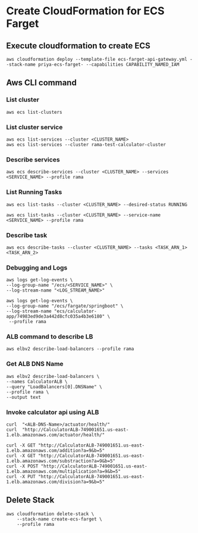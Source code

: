 # Create CloudFormation for ECS Farget

## Execute cloudformation to create ECS

    aws cloudformation deploy --template-file ecs-farget-api-gateway.yml --stack-name priya-ecs-farget- --capabilities CAPABILITY_NAMED_IAM 

## Aws CLI command

### List cluster

    aws ecs list-clusters

### List cluster service

    aws ecs list-services --cluster <CLUSTER_NAME> 
    aws ecs list-services --cluster rama-test-calculator-cluster  

### Describe services

    aws ecs describe-services --cluster <CLUSTER_NAME> --services <SERVICE_NAME> --profile rama

### List Running Tasks

    aws ecs list-tasks --cluster <CLUSTER_NAME> --desired-status RUNNING

    aws ecs list-tasks --cluster <CLUSTER_NAME> --service-name <SERVICE_NAME> --profile rama

### Describe task

    aws ecs describe-tasks --cluster <CLUSTER_NAME> --tasks <TASK_ARN_1> <TASK_ARN_2>


### Debugging and Logs

    aws logs get-log-events \
    --log-group-name "/ecs/<SERVICE_NAME>" \
    --log-stream-name "<LOG_STREAM_NAME>"

    aws logs get-log-events \
    --log-group-name "/ecs/fargate/springboot" \
    --log-stream-name "ecs/calculator-app/74983ed9de3a442d8cfc035a4b3e6180" \
     --profile rama

### ALB command  to describe LB

    aws elbv2 describe-load-balancers --profile rama

### Get ALB DNS Name

    aws elbv2 describe-load-balancers \
    --names CalculatorALB \
    --query "LoadBalancers[0].DNSName" \
    --profile rama \
    --output text

### Invoke calculator api using ALB

    curl  "<ALB-DNS-Name>/actuator/health/"
    curl  "http://CalculatorALB-749001651.us-east-1.elb.amazonaws.com/actuator/health/"

    curl -X GET "http://CalculatorALB-749001651.us-east-1.elb.amazonaws.com/addition?a=9&b=5"
    curl -X GET "http://CalculatorALB-749001651.us-east-1.elb.amazonaws.com/substraction?a=9&b=5"
    curl -X POST "http://CalculatorALB-749001651.us-east-1.elb.amazonaws.com/multiplication?a=9&b=5"
    curl -X PUT "http://CalculatorALB-749001651.us-east-1.elb.amazonaws.com/division?a=9&b=5"

## Delete Stack

    aws cloudformation delete-stack \
        --stack-name create-ecs-farget \
        --profile rama